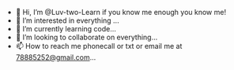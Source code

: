 - 👋 Hi, I’m @Luv-two-Learn if you know me enough you know me!
- 👀 I’m interested in everything ...
- 🌱 I’m currently learning code...
- 💞️ I’m looking to collaborate on everything...
- 📫 How to reach me phonecall or txt 
or email me at 78885252@gmail.com...

<!---
Luv-two-Learn/Luv-two-Learn is a ✨ special ✨ repository because its `README.md` (this file) appears on your GitHub profile.
You can click the Preview link to take a look at your changes.
--->
